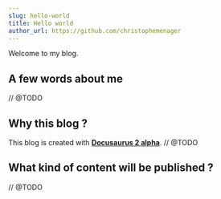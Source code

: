 ```yaml
---
slug: hello-world
title: Hello world
author_url: https://github.com/christophemenager
---
```


Welcome to my blog.

<!--truncate-->

## A few words about me

// @TODO

## Why this blog ?

This blog is created with [**Docusaurus 2 alpha**](https://v2.docusaurus.io/).
// @TODO

## What kind of content will be published ?

// @TODO
